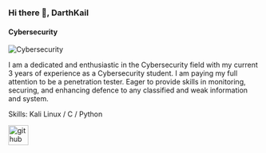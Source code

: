 ### Hi there 👋, DarthKail
#### Cybersecurity
![Cybersecurity](https://arturssmirnovs.github.io/github-profile-readme-generator/images/banner.png)

I am a dedicated and enthusiastic in the Cybersecurity field with my current 3 years of experience as a Cybersecurity student. I am paying my full attention to be a penetration tester. Eager to provide skills in monitoring, securing, and enhancing defence to any classified and weak information and system. 

Skills: Kali Linux / C / Python



[<img src='https://cdn.jsdelivr.net/npm/simple-icons@3.0.1/icons/github.svg' alt='github' height='40'>](https://github.com/UukailDaBest)  
